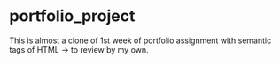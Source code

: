 # portfolio_project
This is almost a clone of 1st week of portfolio assignment with semantic tags of HTML -> to review by my own.
